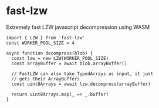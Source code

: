 # fast-lzw
Extremely fast LZW javascript decompression using WASM

```
import { LZW } from 'fast-lzw'
const WORKER_POOL_SIZE = 4

async function decompress(blob) {
  const lzw = new LZW(WORKER_POOL_SIZE)
  const arrayBuffer = await blob.arrayBuffer()
  
  // FastLZW can also take TypedArrays as input, it just
  // gets their ArrayBuffers
  const uint8Arrays = await lzw.decompress(arrayBuffer)
  
  return uint8Arrays.map(_ => _.buffer)
}

```
